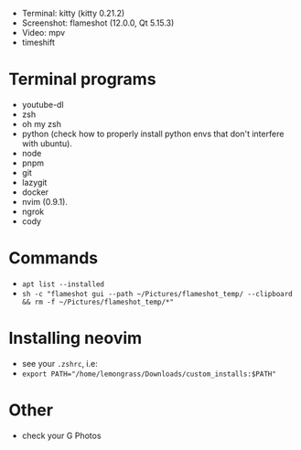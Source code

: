 - Terminal: kitty (kitty 0.21.2)
- Screenshot: flameshot (12.0.0, Qt 5.15.3)
- Video: mpv
- timeshift

# Terminal programs

- youtube-dl
- zsh
- oh my zsh
- python (check how to properly install python envs that don't interfere with ubuntu).
- node
- pnpm
- git
- lazygit
- docker
- nvim (0.9.1).
- ngrok
- cody

# Commands

- `apt list --installed`
- `sh -c "flameshot gui --path ~/Pictures/flameshot_temp/ --clipboard && rm -f ~/Pictures/flameshot_temp/*"`

# Installing neovim

- see your `.zshrc`, i.e:
- `export PATH="/home/lemongrass/Downloads/custom_installs:$PATH"`

# Other

- check your G Photos
